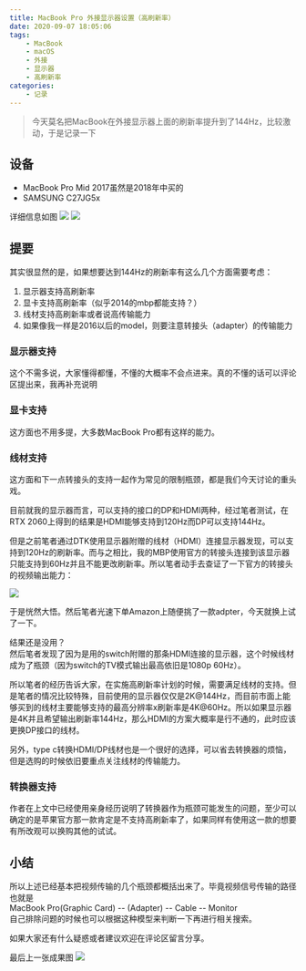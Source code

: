 ```yaml
---
title: MacBook Pro 外接显示器设置（高刷新率）
date: 2020-09-07 18:05:06
tags:
    - MacBook
    - macOS
    - 外接
    - 显示器
    - 高刷新率
categories:
    - 记录
---
```

>今天莫名把MacBook在外接显示器上面的刷新率提升到了144Hz，比较激动，于是记录一下
<!--more-->

## 设备
* MacBook Pro Mid 2017<span id="spoiler">虽然是2018年中买的</span>
* SAMSUNG C27JG5x

详细信息如图
![](https://cdn.jsdelivr.net/gh/gitosun/yedetuku/2020/09/08/d1051a.png)
![](https://cdn.jsdelivr.net/gh/gitosun/yedetuku/2020/09/08/aac520.png)

## 提要
其实很显然的是，如果想要达到144Hz的刷新率有这么几个方面需要考虑：
1. 显示器支持高刷新率
2. 显卡支持高刷新率（似乎2014的mbp都能支持？）
3. 线材支持高刷新率或者说<span id="inline-green">高传输能力</span>
4. 如果像我一样是2016以后的model，则要注意转接头（adapter）的传输能力

### 显示器支持
这个不需多说，大家懂得都懂，不懂的大概率不会点进来。<span id="spoiler">真的不懂的话可以评论区提出来，我再补充说明</span>

### 显卡支持
这方面也不用多提，大多数MacBook Pro都有这样的能力。

### 线材支持
这方面和下一点转接头的支持一起作为常见的限制瓶颈，都是我们今天讨论的重头戏。

目前就我的显示器而言，可以支持的接口的DP和HDMI两种，经过笔者测试，在RTX 2060上得到的结果是HDMI能够支持到120Hz而DP可以支持144Hz。

但是之前笔者通过DTK使用显示器附赠的线材（HDMI）连接显示器发现，可以支持到120Hz的刷新率。而与之相比，我的MBP使用官方的转接头连接到该显示器只能支持到60Hz并且不能更改刷新率。所以笔者动手去查证了一下官方的转接头的视频输出能力：

[![](https://cdn.jsdelivr.net/gh/gitosun/yedetuku/2020/09/08/e2f883.png)](https://www.apple.com/shop/product/MUF82AM/A/usb-c-digital-av-multiport-adapter)

于是恍然大悟。然后笔者光速下单Amazon上随便挑了一款adpter，今天就换上试了一下。

结果还是没用？\
然后笔者发现了因为是用的switch附赠的那条HDMI连接的显示器，这个时候线材成为了瓶颈（因为switch的TV模式输出最高依旧是1080p 60Hz）。

所以笔者的经历告诉大家，在实施高刷新率计划的时候，需要满足线材的支持。但是笔者的情况比较特殊，目前使用的显示器仅仅是2K@144Hz，而目前市面上能够买到的线材主要能够支持的最高分辨率x刷新率是4K@60Hz。所以如果显示器是4K并且希望输出刷新率144Hz，那么HDMI的方案大概率是行不通的，此时应该更换DP接口的线材。

另外，type c转换HDMI/DP线材也是一个很好的选择，可以省去转换器的烦恼，但是选购的时候依旧要重点关注线材的传输能力。

### 转换器支持
作者在上文中已经使用亲身经历说明了转换器作为瓶颈可能发生的问题，至少可以确定的是苹果官方那一款肯定是不支持高刷新率了，如果同样有使用这一款的想要有所改观可以换购其他的试试。

## 小结
所以上述已经基本把视频传输的几个瓶颈都概括出来了。毕竟视频信号传输的路径也就是\
MacBook Pro(Graphic Card) -- (Adapter) -- Cable -- Monitor\
自己排除问题的时候也可以根据这种模型来判断一下再进行相关搜索。

如果大家还有什么疑惑或者建议欢迎在评论区留言分享。

最后上一张成果图
![](https://cdn.jsdelivr.net/gh/gitosun/yedetuku/2020/09/08/5e69da.png)